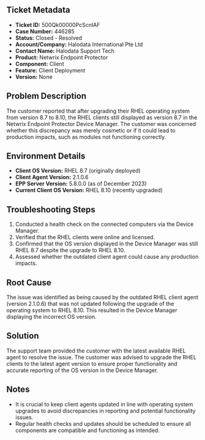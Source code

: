 ## Ticket Metadata
- **Ticket ID:** 500Qk00000PcScnIAF
- **Case Number:** 446285
- **Status:** Closed - Resolved
- **Account/Company:** Halodata International Pte Ltd
- **Contact Name:** Halodata Support Tech
- **Product:** Netwrix Endpoint Protector
- **Component:** Client
- **Feature:** Client Deployment
- **Version:** None

## Problem Description
The customer reported that after upgrading their RHEL operating system from version 8.7 to 8.10, the RHEL clients still displayed as version 8.7 in the Netwrix Endpoint Protector Device Manager. The customer was concerned whether this discrepancy was merely cosmetic or if it could lead to production impacts, such as modules not functioning correctly.

## Environment Details
- **Client OS Version:** RHEL 8.7 (originally deployed)
- **Client Agent Version:** 2.1.0.6
- **EPP Server Version:** 5.8.0.0 (as of December 2023)
- **Current Client OS Version:** RHEL 8.10 (recently upgraded)

## Troubleshooting Steps
1. Conducted a health check on the connected computers via the Device Manager.
2. Verified that the RHEL clients were online and licensed.
3. Confirmed that the OS version displayed in the Device Manager was still RHEL 8.7 despite the upgrade to RHEL 8.10.
4. Assessed whether the outdated client agent could cause any production impacts.

## Root Cause
The issue was identified as being caused by the outdated RHEL client agent (version 2.1.0.6) that was not updated following the upgrade of the operating system to RHEL 8.10. This resulted in the Device Manager displaying the incorrect OS version.

## Solution
The support team provided the customer with the latest available RHEL agent to resolve the issue. The customer was advised to upgrade the RHEL clients to the latest agent version to ensure proper functionality and accurate reporting of the OS version in the Device Manager.

## Notes
- It is crucial to keep client agents updated in line with operating system upgrades to avoid discrepancies in reporting and potential functionality issues.
- Regular health checks and updates should be scheduled to ensure all components are compatible and functioning as intended.